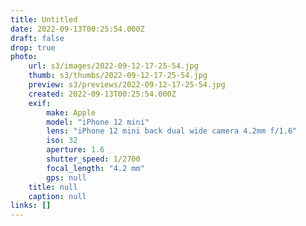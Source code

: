 ```yaml
---
title: Untitled
date: 2022-09-13T00:25:54.000Z
draft: false
drop: true
photo:
    url: s3/images/2022-09-12-17-25-54.jpg
    thumb: s3/thumbs/2022-09-12-17-25-54.jpg
    preview: s3/previews/2022-09-12-17-25-54.jpg
    created: 2022-09-13T00:25:54.000Z
    exif:
        make: Apple
        model: "iPhone 12 mini"
        lens: "iPhone 12 mini back dual wide camera 4.2mm f/1.6"
        iso: 32
        aperture: 1.6
        shutter_speed: 1/2700
        focal_length: "4.2 mm"
        gps: null
    title: null
    caption: null
links: []
---
```

